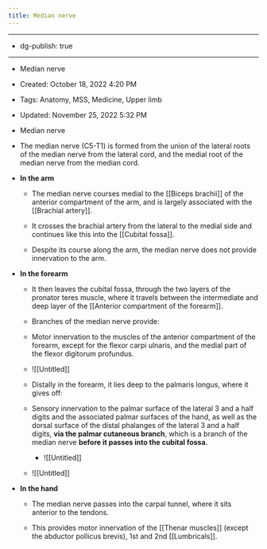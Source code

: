 ```yaml
---
title: Median nerve
---
```


- --

- dg-publish: true

- --

- Median nerve

- Created: October 18, 2022 4:20 PM

- Tags: Anatomy, MSS, Medicine, Upper limb

- Updated: November 25, 2022 5:32 PM

- Median nerve

- The median nerve (C5-T1) is formed from the union of the lateral roots of the median nerve from the lateral cord, and the medial root of the median nerve from the median cord.

- ********************In the arm********************
	 - The median nerve courses medial to the [[Biceps brachii]] of the anterior compartment of the arm, and is largely associated with the [[Brachial artery]]. 

	 - It crosses the brachial artery from the lateral to the medial side and continues like this into the [[Cubital fossa]].

	 - Despite its course along the arm, the median nerve does not provide innervation to the arm.

- ****************************In the forearm****************************
	 - It then leaves the cubital fossa, through the two layers of the pronator teres muscle, where it travels between the intermediate and deep layer of the [[Anterior compartment of the forearm]].

	 - Branches of the median nerve provide:

	 - Motor innervation to the muscles of the anterior compartment of the forearm, except for the flexor carpi ulnaris, and the medial part of the flexor digitorum profundus.

	 - ![[Untitled]]

	 - Distally in the forearm, it lies deep to the palmaris longus, where it gives off:

	 - Sensory innervation to the palmar surface of the lateral 3 and a half digits and the associated palmar surfaces of the hand, as well as the dorsal surface of the distal phalanges of the lateral 3 and a half digits, ************via the palmar cutaneous branch************, which is a branch of the median nerve ********************************************************************************before it passes into the cubital fossa.********************************************************************************
		 - ![[Untitled]]

	 - ![[Untitled]]

- **In the hand**
	 - The median nerve passes into the carpal tunnel, where it sits anterior to the tendons.

	 - This provides motor innervation of the [[Thenar muscles]]  (except the abductor pollicus brevis), 1st and 2nd [[Lumbricals]].
